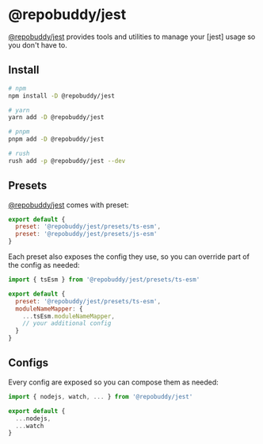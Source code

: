 # @repobuddy/jest

[@repobuddy/jest] provides tools and utilities to manage your [jest] usage so you don't have to.

## Install

```sh
# npm
npm install -D @repobuddy/jest

# yarn
yarn add -D @repobuddy/jest

# pnpm
pnpm add -D @repobuddy/jest

# rush
rush add -p @repobuddy/jest --dev
```

## Presets

[@repobuddy/jest] comes with preset:

```js
export default {
  preset: '@repobuddy/jest/presets/ts-esm',
  preset: '@repobuddy/jest/presets/js-esm'
}
```

Each preset also exposes the config they use, so you can override part of the config as needed:

```js
import { tsEsm } from '@repobuddy/jest/presets/ts-esm'

export default {
  preset: '@repobuddy/jest/presets/ts-esm',
  moduleNameMapper: {
    ...tsEsm.moduleNameMapper,
    // your additional config
  }
}
```

## Configs

Every config are exposed so you can compose them as needed:

```js
import { nodejs, watch, ... } from '@repobuddy/jest'

export default {
  ...nodejs,
  ...watch
}
```

[@repobuddy/jest]: https://github.com/repobuddy/jest
